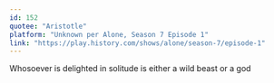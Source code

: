 ```yaml
---
id: 152
quotee: "Aristotle"
platform: "Unknown per Alone, Season 7 Episode 1"
link: "https://play.history.com/shows/alone/season-7/episode-1"
---
```


Whosoever is delighted in solitude is either a wild beast or a god
